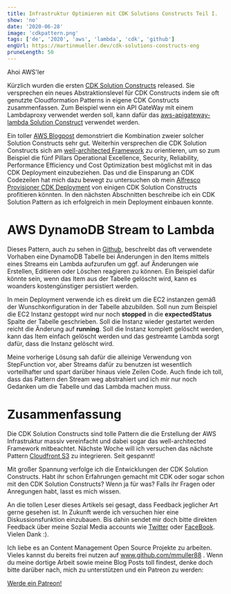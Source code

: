 ```yaml
---
title: Infrastruktur Optimieren mit CDK Solutions Constructs Teil I.
show: 'no'
date: '2020-06-28'
image: 'cdkpattern.png'
tags: ['de', '2020', 'aws', 'lambda', 'cdk', 'github']
engUrl: https://martinmueller.dev/cdk-solutions-constructs-eng
pruneLength: 50
---
```


Ahoi AWS'ler

Kürzlich wurden die ersten [CDK Solution Constructs](https://github.com/awslabs/aws-solutions-constructs) released. Sie versprechen ein neues Abstraktionslevel für CDK Constructs indem sie oft genutzte Cloudformation Patterns in eigene CDK Constructs zusammenfassen. Zum Beispiel wenn ein API GateWay mit einem Lambdaproxy verwendet werden soll, kann dafür das [aws-apigateway-lambda Solution Construct](https://github.com/awslabs/aws-solutions-constructs/tree/master/source/patterns/%40aws-solutions-constructs/aws-apigateway-lambda) verwendet werden.

Ein toller [AWS Blogpost](https://aws.amazon.com/blogs/aws/aws-solutions-constructs-a-library-of-architecture-patterns-for-the-aws-cdk/) demonstriert die Kombination zweier solcher Solution Constructs sehr gut. Weiterhin versprechen die CDK Solution Constructs sich am [well-architected Framework](https://aws.amazon.com/architecture/well-architected/) zu orientieren, um so zum Beispiel die fünf Pillars Operational Excellence, Security, Reliability, Performance Efficiency und Cost Optimization best möglichst mit in das CDK Deployment einzubeziehen. Das und die Einsparung an CDK Codezeilen hat mich dazu bewegt zu untersuchen ob mein [Alfresco Provisioner CDK Deployment](https://martinmueller.dev/alf-provisioner) von einigen CDK Solution Constructs profitieren könnten. In den nächsten Abschnitten beschreibe ich ein CDK Solution Pattern as ich erfolgreich in mein Deployment einbauen konnte.

# AWS DynamoDB Stream to Lambda 
Dieses Pattern, auch zu sehen in [Github](https://github.com/awslabs/aws-solutions-constructs/tree/master/source/patterns/%40aws-solutions-constructs/aws-dynamodb-stream-lambda), beschreibt das oft verwendete Vorhaben eine DynamoDB Tabelle bei Änderungen in den Items mittels eines Streams ein Lambda aufzurufen um ggf. auf Änderungen wie Erstellen, Editieren oder Löschen reagieren zu können. Ein Beispiel dafür könnte sein, wenn das Item aus der Tabelle gelöscht wird, kann es woanders kostengünstiger persistiert werden.

In mein Deployment verwende ich es direkt um die EC2 instanzen gemäß der Wunschkonfiguration in der Tabelle abzubilden. Soll nun zum Beispiel die EC2 Instanz gestoppt wird nur noch **stopped** in die **expectedStatus** Spalte der Tabelle geschrieben. Soll die Instanz wieder gestartet werden reicht die Änderung auf **running**. Soll die Instanz komplett gelöscht werden, kann das Item einfach gelöscht werden und das gestreamte Lambda sorgt dafür, dass die Instanz gelöscht wird.

Meine vorherige Lösung sah dafür die alleinige Verwendung von StepFunction vor, aber Streams dafür zu benutzen ist wesentlich vorteilhafter und spart darüber hinaus viele Zeilen Code. Auch finde ich toll, dass das Pattern den Stream weg abstrahiert und ich mir nur noch Gedanken um die Tabelle und das Lambda machen muss.

# Zusammenfassung
Die CDK Solution Constructs sind tolle Pattern die die Erstellung der AWS Infrastruktur massiv vereinfacht und dabei sogar das well-architected Framework mitbeachtet. Nächste Woche will ich versuchen das nächste Pattern [Cloudfront S3](https://github.com/awslabs/aws-solutions-constructs/tree/master/source/patterns/%40aws-solutions-constructs/aws-cloudfront-s3) zu integrieren. Seit gespannt!

Mit großer Spannung verfolge ich die Entwicklungen der CDK Solution Constructs. Habt ihr schon Erfahrungen gemacht mit CDK oder sogar schon mit den CDK Solution Constructs? Wenn ja für was? Falls ihr Fragen oder Anregungen habt, lasst es mich wissen.

An die tollen Leser dieses Artikels sei gesagt, dass Feedback jeglicher Art gerne gesehen ist. In Zukunft werde ich versuchen hier eine Diskussionsfunktion einzubauen. Bis dahin sendet mir doch bitte direkten Feedback über meine Sozial Media accounts wie [Twitter](https://twitter.com/MartinMueller_) oder [FaceBook](https://www.facebook.com/martin.muller.10485). Vielen Dank :).

Ich liebe es an Content Management Open Source Projekte zu arbeiten. Vieles kannst du bereits frei nutzen auf www.github.com/mmuller88 . Wenn du meine dortige Arbeit sowie meine Blog Posts toll findest, denke doch bitte darüber nach, mich zu unterstützen und ein Patreon zu werden:

<a href="https://www.patreon.com/bePatron?u=29010217" data-patreon-widget-type="become-patron-button">Werde ein Patreon!</a><script async src="https://c6.patreon.com/becomePatronButton.bundle.js"></script>